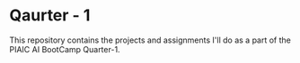 # Qaurter - 1
This repository contains the projects and assignments I'll do as a part of the PIAIC AI BootCamp Quarter-1.
